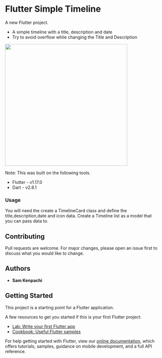 # Flutter Simple Timeline

A new Flutter project.

* A simple timeline with a title, description and date
* Try to avoid overflow while changing the Title and Description

<image src="timeline.jpg" height="400em"/>

Note: This was built on the following tools.

* Flutter - v1.17.0
* Dart - v2.8.1

### Usage

You will need the create a TimelineCard class and define the title,description,date and icon data.
Create a Timeline list as a model that you can pass data to.

## Contributing

Pull requests are welcome. For major changes, please open an issue first to discuss what you would like to change.

## Authors

* **Sam Kenpachi**

## Getting Started

This project is a starting point for a Flutter application.

A few resources to get you started if this is your first Flutter project:

- [Lab: Write your first Flutter app](https://flutter.dev/docs/get-started/codelab)
- [Cookbook: Useful Flutter samples](https://flutter.dev/docs/cookbook)

For help getting started with Flutter, view our
[online documentation](https://flutter.dev/docs), which offers tutorials,
samples, guidance on mobile development, and a full API reference.
